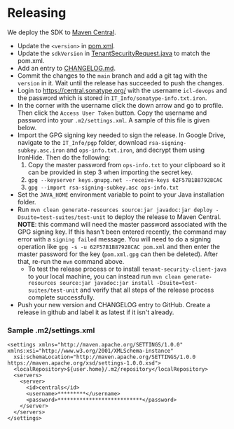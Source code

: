 # Releasing

We deploy the SDK to [Maven Central](https://search.maven.org/artifact/com.ironcorelabs/tenant-security-java/).

- Update the `<version>` in [pom.xml](./pom.xml).
- Update the `sdkVersion` in [TenantSecurityRequest.java](./src/main/java/com/ironcorelabs/tenantsecurity/kms/v1/TenantSecurityRequest.java) to match the pom.xml.
- Add an entry to [CHANGELOG.md](./CHANGELOG.md).
- Commit the changes to the `main` branch and add a git tag with the `version` in it. Wait until the release has succeeded to push the changes.
- Login to https://central.sonatype.org/ with the username `icl-devops` and the password which is stored in `IT_Info/sonatype-info.txt.iron`.
- In the corner with the username click the down arrow and go to profile. Then click the `Access User Token` button. Copy the username and password into your `.m2/settings.xml`. A sample of this file is given below.
- Import the GPG signing key needed to sign the release. In Google Drive, navigate to the `IT_Info/pgp` folder, download `rsa-signing-subkey.asc.iron` and `ops-info.txt.iron`, and decrypt them using IronHide. Then do the following:
  1. Copy the master password from `ops-info.txt` to your clipboard so it can be provided in step 3 when importing the secret key.
  2. `gpg --keyserver keys.gnupg.net --receive-keys 62F57B1B87928CAC`
  3. `gpg --import rsa-signing-subkey.asc ops-info.txt`
- Set the `JAVA_HOME` environment variable to point to your Java installation folder.
- Run `mvn clean generate-resources source:jar javadoc:jar deploy -Dsuite=test-suites/test-unit` to deploy the release to Maven Central.
  **NOTE**: this command will need the master password associated with the GPG signing key.
  If this hasn't been entered recently, the command may error with a `signing failed` message.
  You will need to do a signing operation like `gpg -s -u 62F57B1B87928CAC pom.xml` and then enter the master password for the key (`pom.xml.gpg` can then be deleted).
  After that, re-run the `mvn` command above.
  - To test the release process or to install `tenant-security-client-java` to your local machine, you can instead run
    `mvn clean generate-resources source:jar javadoc:jar install -Dsuite=test-suites/test-unit` and verify that all steps of the
    release process complete successfully.
- Push your new version and CHANGELOG entry to GitHub. Create a release in github and label it as latest if it isn't already.

### Sample .m2/settings.xml

```
<settings xmlns="http://maven.apache.org/SETTINGS/1.0.0" xmlns:xsi="http://www.w3.org/2001/XMLSchema-instance"
  xsi:schemaLocation="http://maven.apache.org/SETTINGS/1.0.0 https://maven.apache.org/xsd/settings-1.0.0.xsd">
  <localRepository>${user.home}/.m2/repository</localRepository>
  <servers>
    <server>
      <id>centrals</id>
      <username>*********</username>
      <password>***************************</password>
    </server>
  </servers>
</settings>
```
